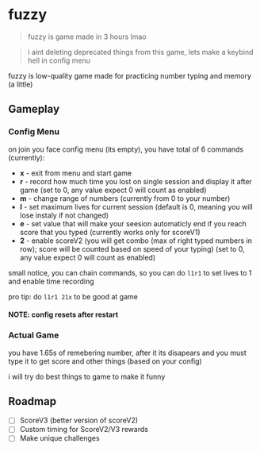 # fuzzy
> fuzzy is game made in 3 hours lmao

> i aint deleting deprecated things from this game, lets make a keybind hell in config menu

fuzzy is low-quality game made for practicing number typing and memory (a little)

## Gameplay
### Config Menu
on join you face config menu (its empty), you have total of 6 commands (currently):
- **x** - exit from menu and start game
- **r** - record how much time you lost on single session and display it after game (set to 0, any value expect 0 will count as enabled)
- **m** - change range of numbers (currently from 0 to your number)
- **l** - set maximum lives for current session (default is 0, meaning you will lose instaly if not changed)
- **e** - set value that will make your seesion automaticly end if you reach score that you typed (currently works only for scoreV1)
- **2** - enable scoreV2 (you will get combo (max of right typed numbers in row); score will be counted based on speed of your typing) (set to 0, any value expect 0 will count as enabled)

small notice, you can chain commands, so you can do `l1r1` to set lives to 1 and enable time recording

pro tip: do `l1r1 21x` to be good at game
#### NOTE: config resets after restart

### Actual Game
you have 1.65s of remebering number, after it its disapears and you must type it to get score and other things (based on your config)

i will try do best things to game to make it funny

## Roadmap
- [ ] ScoreV3 (better version of scoreV2)
- [ ] Custom timing for ScoreV2/V3 rewards
- [ ] Make unique challenges
